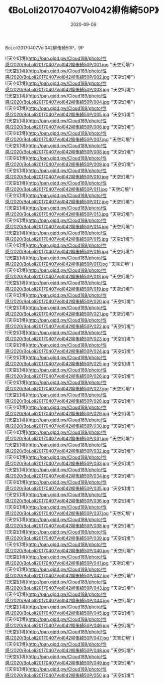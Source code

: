 ﻿---
layout: post
title:  《BoLoli20170407Vol042柳侑綺50P》
date:   2020-09-06
img: http://pan.gjdd.pw/Cloud189/photo/性感/2020/BoLoli20170407Vol042柳侑綺50P/000.jpg
categories: [美女, 性感, 泳衣]
---

BoLoli20170407Vol042柳侑綺50P，9P



![天空幻境](http://pan.gjdd.pw/Cloud189/photo/性感/2020/BoLoli20170407Vol042柳侑綺50P/001.jpg ''天空幻境'') <br>
![天空幻境](http://pan.gjdd.pw/Cloud189/photo/性感/2020/BoLoli20170407Vol042柳侑綺50P/002.jpg ''天空幻境'') <br>
![天空幻境](http://pan.gjdd.pw/Cloud189/photo/性感/2020/BoLoli20170407Vol042柳侑綺50P/003.jpg ''天空幻境'') <br>
![天空幻境](http://pan.gjdd.pw/Cloud189/photo/性感/2020/BoLoli20170407Vol042柳侑綺50P/004.jpg ''天空幻境'') <br>
![天空幻境](http://pan.gjdd.pw/Cloud189/photo/性感/2020/BoLoli20170407Vol042柳侑綺50P/005.jpg ''天空幻境'') <br>
![天空幻境](http://pan.gjdd.pw/Cloud189/photo/性感/2020/BoLoli20170407Vol042柳侑綺50P/006.jpg ''天空幻境'') <br>
![天空幻境](http://pan.gjdd.pw/Cloud189/photo/性感/2020/BoLoli20170407Vol042柳侑綺50P/007.jpg ''天空幻境'') <br>
![天空幻境](http://pan.gjdd.pw/Cloud189/photo/性感/2020/BoLoli20170407Vol042柳侑綺50P/008.jpg ''天空幻境'') <br>
![天空幻境](http://pan.gjdd.pw/Cloud189/photo/性感/2020/BoLoli20170407Vol042柳侑綺50P/009.jpg ''天空幻境'') <br>
![天空幻境](http://pan.gjdd.pw/Cloud189/photo/性感/2020/BoLoli20170407Vol042柳侑綺50P/010.jpg ''天空幻境'') <br>
![天空幻境](http://pan.gjdd.pw/Cloud189/photo/性感/2020/BoLoli20170407Vol042柳侑綺50P/011.jpg ''天空幻境'') <br>
![天空幻境](http://pan.gjdd.pw/Cloud189/photo/性感/2020/BoLoli20170407Vol042柳侑綺50P/012.jpg ''天空幻境'') <br>
![天空幻境](http://pan.gjdd.pw/Cloud189/photo/性感/2020/BoLoli20170407Vol042柳侑綺50P/013.jpg ''天空幻境'') <br>
![天空幻境](http://pan.gjdd.pw/Cloud189/photo/性感/2020/BoLoli20170407Vol042柳侑綺50P/014.jpg ''天空幻境'') <br>
![天空幻境](http://pan.gjdd.pw/Cloud189/photo/性感/2020/BoLoli20170407Vol042柳侑綺50P/015.jpg ''天空幻境'') <br>
![天空幻境](http://pan.gjdd.pw/Cloud189/photo/性感/2020/BoLoli20170407Vol042柳侑綺50P/016.jpg ''天空幻境'') <br>
![天空幻境](http://pan.gjdd.pw/Cloud189/photo/性感/2020/BoLoli20170407Vol042柳侑綺50P/017.jpg ''天空幻境'') <br>
![天空幻境](http://pan.gjdd.pw/Cloud189/photo/性感/2020/BoLoli20170407Vol042柳侑綺50P/018.jpg ''天空幻境'') <br>
![天空幻境](http://pan.gjdd.pw/Cloud189/photo/性感/2020/BoLoli20170407Vol042柳侑綺50P/019.jpg ''天空幻境'') <br>
![天空幻境](http://pan.gjdd.pw/Cloud189/photo/性感/2020/BoLoli20170407Vol042柳侑綺50P/020.jpg ''天空幻境'') <br>
![天空幻境](http://pan.gjdd.pw/Cloud189/photo/性感/2020/BoLoli20170407Vol042柳侑綺50P/021.jpg ''天空幻境'') <br>
![天空幻境](http://pan.gjdd.pw/Cloud189/photo/性感/2020/BoLoli20170407Vol042柳侑綺50P/022.jpg ''天空幻境'') <br>
![天空幻境](http://pan.gjdd.pw/Cloud189/photo/性感/2020/BoLoli20170407Vol042柳侑綺50P/023.jpg ''天空幻境'') <br>
![天空幻境](http://pan.gjdd.pw/Cloud189/photo/性感/2020/BoLoli20170407Vol042柳侑綺50P/024.jpg ''天空幻境'') <br>
![天空幻境](http://pan.gjdd.pw/Cloud189/photo/性感/2020/BoLoli20170407Vol042柳侑綺50P/025.jpg ''天空幻境'') <br>
![天空幻境](http://pan.gjdd.pw/Cloud189/photo/性感/2020/BoLoli20170407Vol042柳侑綺50P/026.jpg ''天空幻境'') <br>
![天空幻境](http://pan.gjdd.pw/Cloud189/photo/性感/2020/BoLoli20170407Vol042柳侑綺50P/027.jpg ''天空幻境'') <br>
![天空幻境](http://pan.gjdd.pw/Cloud189/photo/性感/2020/BoLoli20170407Vol042柳侑綺50P/028.jpg ''天空幻境'') <br>
![天空幻境](http://pan.gjdd.pw/Cloud189/photo/性感/2020/BoLoli20170407Vol042柳侑綺50P/029.jpg ''天空幻境'') <br>
![天空幻境](http://pan.gjdd.pw/Cloud189/photo/性感/2020/BoLoli20170407Vol042柳侑綺50P/030.jpg ''天空幻境'') <br>
![天空幻境](http://pan.gjdd.pw/Cloud189/photo/性感/2020/BoLoli20170407Vol042柳侑綺50P/031.jpg ''天空幻境'') <br>
![天空幻境](http://pan.gjdd.pw/Cloud189/photo/性感/2020/BoLoli20170407Vol042柳侑綺50P/032.jpg ''天空幻境'') <br>
![天空幻境](http://pan.gjdd.pw/Cloud189/photo/性感/2020/BoLoli20170407Vol042柳侑綺50P/033.jpg ''天空幻境'') <br>
![天空幻境](http://pan.gjdd.pw/Cloud189/photo/性感/2020/BoLoli20170407Vol042柳侑綺50P/034.jpg ''天空幻境'') <br>
![天空幻境](http://pan.gjdd.pw/Cloud189/photo/性感/2020/BoLoli20170407Vol042柳侑綺50P/035.jpg ''天空幻境'') <br>
![天空幻境](http://pan.gjdd.pw/Cloud189/photo/性感/2020/BoLoli20170407Vol042柳侑綺50P/036.jpg ''天空幻境'') <br>
![天空幻境](http://pan.gjdd.pw/Cloud189/photo/性感/2020/BoLoli20170407Vol042柳侑綺50P/037.jpg ''天空幻境'') <br>
![天空幻境](http://pan.gjdd.pw/Cloud189/photo/性感/2020/BoLoli20170407Vol042柳侑綺50P/038.jpg ''天空幻境'') <br>
![天空幻境](http://pan.gjdd.pw/Cloud189/photo/性感/2020/BoLoli20170407Vol042柳侑綺50P/039.jpg ''天空幻境'') <br>
![天空幻境](http://pan.gjdd.pw/Cloud189/photo/性感/2020/BoLoli20170407Vol042柳侑綺50P/040.jpg ''天空幻境'') <br>
![天空幻境](http://pan.gjdd.pw/Cloud189/photo/性感/2020/BoLoli20170407Vol042柳侑綺50P/041.jpg ''天空幻境'') <br>
![天空幻境](http://pan.gjdd.pw/Cloud189/photo/性感/2020/BoLoli20170407Vol042柳侑綺50P/042.jpg ''天空幻境'') <br>
![天空幻境](http://pan.gjdd.pw/Cloud189/photo/性感/2020/BoLoli20170407Vol042柳侑綺50P/043.jpg ''天空幻境'') <br>
![天空幻境](http://pan.gjdd.pw/Cloud189/photo/性感/2020/BoLoli20170407Vol042柳侑綺50P/044.jpg ''天空幻境'') <br>
![天空幻境](http://pan.gjdd.pw/Cloud189/photo/性感/2020/BoLoli20170407Vol042柳侑綺50P/045.jpg ''天空幻境'') <br>
![天空幻境](http://pan.gjdd.pw/Cloud189/photo/性感/2020/BoLoli20170407Vol042柳侑綺50P/046.jpg ''天空幻境'') <br>
![天空幻境](http://pan.gjdd.pw/Cloud189/photo/性感/2020/BoLoli20170407Vol042柳侑綺50P/047.jpg ''天空幻境'') <br>
![天空幻境](http://pan.gjdd.pw/Cloud189/photo/性感/2020/BoLoli20170407Vol042柳侑綺50P/048.jpg ''天空幻境'') <br>
![天空幻境](http://pan.gjdd.pw/Cloud189/photo/性感/2020/BoLoli20170407Vol042柳侑綺50P/049.jpg ''天空幻境'') <br>
![天空幻境](http://pan.gjdd.pw/Cloud189/photo/性感/2020/BoLoli20170407Vol042柳侑綺50P/050.jpg ''天空幻境'') <br>